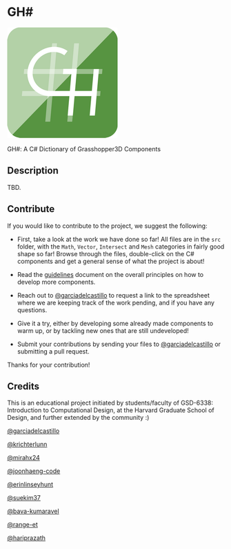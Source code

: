 # GH#

![](assets/logo/ghsharp_logo_color_256.png)

GH#: A C# Dictionary of Grasshopper3D Components

## Description
TBD.

## Contribute
If you would like to contribute to the project, we suggest the following:

- First, take a look at the work we have done so far! All files are in the `src` folder, with the `Math`, `Vector`, `Intersect` and `Mesh` categories in fairly good shape so far! Browse through the files, double-click on the C# components and get a general sense of what the project is about!

- Read the [guidelines](GUIDELINES.md) document on the overall principles on how to develop more components.

- Reach out to [@garciadelcastillo](https://github.com/garciadelcastillo) to request a link to the spreadsheet where we are keeping track of the work pending, and if you have any questions.

- Give it a try, either by developing some already made components to warm up, or by tackling new ones that are still undeveloped! 

- Submit your contributions by sending your files to [@garciadelcastillo](https://github.com/garciadelcastillo) or submitting a pull request.

Thanks for your contribution! 

## Credits

This is an educational project initiated by students/faculty of GSD-6338: Introduction to Computational Design, at the Harvard Graduate School of Design, and further extended by the community :)

[@garciadelcastillo](https://github.com/garciadelcastillo)

[@krichterlunn](https://github.com/krichterlunn)

[@mirahx24](https://github.com/mirahx24)

[@joonhaeng-code](https://github.com/joonhaeng-code)

[@erinlinseyhunt](https://github.com/erinlinseyhunt)

[@suekim37](https://github.com/suekim37)

[@bava-kumaravel](https://github.com/bava-kumaravel)

[@range-et](https://github.com/range-et)

[@hariprazath](https://github.com/hariprazath)
